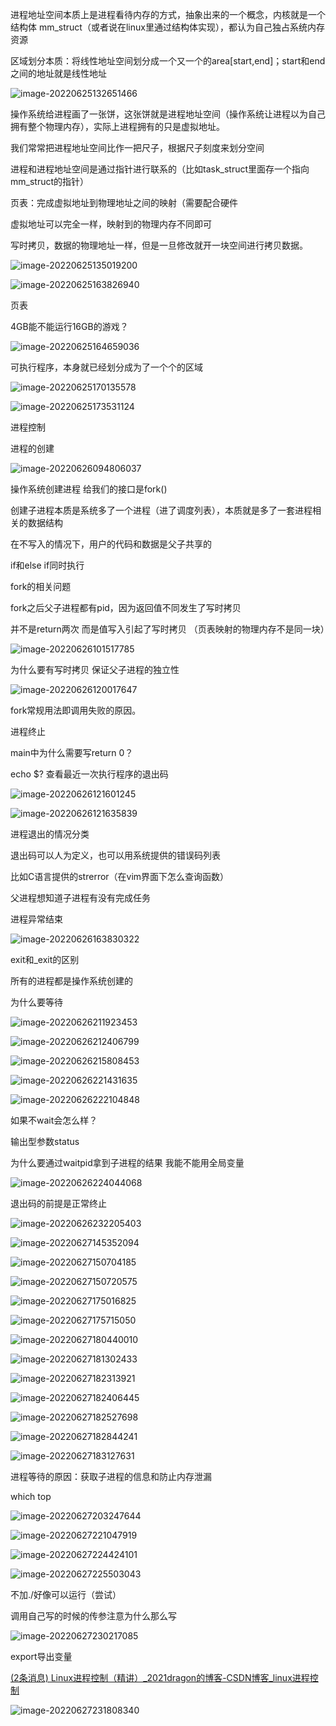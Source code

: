 进程地址空间本质上是进程看待内存的方式，抽象出来的一个概念，内核就是一个结构体  mm_struct（或者说在linux里通过结构体实现），都认为自己独占系统内存资源

区域划分本质：将线性地址空间划分成一个又一个的area[start,end]；start和end之间的地址就是线性地址



![image-20220625132651466](https://pic-1304888003.cos.ap-guangzhou.myqcloud.com/img/image-20220625132651466.png)



操作系统给进程画了一张饼，这张饼就是进程地址空间（操作系统让进程以为自己拥有整个物理内存），实际上进程拥有的只是虚拟地址。

我们常常把进程地址空间比作一把尺子，根据尺子刻度来划分空间

进程和进程地址空间是通过指针进行联系的（比如task_struct里面存一个指向mm_struct的指针）



页表：完成虚拟地址到物理地址之间的映射（需要配合硬件

虚拟地址可以完全一样，映射到的物理内存不同即可

写时拷贝，数据的物理地址一样，但是一旦修改就开一块空间进行拷贝数据。

![image-20220625135019200](https://pic-1304888003.cos.ap-guangzhou.myqcloud.com/img/image-20220625135019200.png)



![image-20220625163826940](https://pic-1304888003.cos.ap-guangzhou.myqcloud.com/img/image-20220625163826940.png)



页表



4GB能不能运行16GB的游戏？

![image-20220625164659036](https://pic-1304888003.cos.ap-guangzhou.myqcloud.com/img/image-20220625164659036.png)



可执行程序，本身就已经划分成为了一个个的区域

![image-20220625170135578](https://pic-1304888003.cos.ap-guangzhou.myqcloud.com/img/image-20220625170135578.png)

![image-20220625173531124](https://pic-1304888003.cos.ap-guangzhou.myqcloud.com/img/image-20220625173531124.png)



进程控制

进程的创建

![image-20220626094806037](https://pic-1304888003.cos.ap-guangzhou.myqcloud.com/img/image-20220626094806037.png)



操作系统创建进程 给我们的接口是fork()

创建子进程本质是系统多了一个进程（进了调度列表），本质就是多了一套进程相关的数据结构

在不写入的情况下，用户的代码和数据是父子共享的

if和else if同时执行

fork的相关问题

fork之后父子进程都有pid，因为返回值不同发生了写时拷贝

并不是return两次 而是值写入引起了写时拷贝  （页表映射的物理内存不是同一块）



![image-20220626101517785](https://pic-1304888003.cos.ap-guangzhou.myqcloud.com/img/image-20220626101517785.png)

为什么要有写时拷贝  保证父子进程的独立性

![image-20220626120017647](https://pic-1304888003.cos.ap-guangzhou.myqcloud.com/img/image-20220626120017647.png)

fork常规用法即调用失败的原因。



进程终止

main中为什么需要写return 0？

echo $? 查看最近一次执行程序的退出码

![image-20220626121601245](https://pic-1304888003.cos.ap-guangzhou.myqcloud.com/img/image-20220626121601245.png)

![image-20220626121635839](https://pic-1304888003.cos.ap-guangzhou.myqcloud.com/img/image-20220626121635839.png)



进程退出的情况分类

退出码可以人为定义，也可以用系统提供的错误码列表

比如C语言提供的strerror（在vim界面下怎么查询函数）



父进程想知道子进程有没有完成任务

进程异常结束

![image-20220626163830322](https://pic-1304888003.cos.ap-guangzhou.myqcloud.com/img/image-20220626163830322.png)



exit和_exit的区别



所有的进程都是操作系统创建的



为什么要等待

![image-20220626211923453](https://pic-1304888003.cos.ap-guangzhou.myqcloud.com/img/image-20220626211923453.png)

![image-20220626212406799](https://pic-1304888003.cos.ap-guangzhou.myqcloud.com/img/image-20220626212406799.png)



![image-20220626215808453](https://pic-1304888003.cos.ap-guangzhou.myqcloud.com/img/image-20220626215808453.png)

![image-20220626221431635](https://pic-1304888003.cos.ap-guangzhou.myqcloud.com/img/image-20220626221431635.png)

![image-20220626222104848](https://pic-1304888003.cos.ap-guangzhou.myqcloud.com/img/image-20220626222104848.png)

如果不wait会怎么样？



输出型参数status

为什么要通过waitpid拿到子进程的结果  我能不能用全局变量

![image-20220626224044068](https://pic-1304888003.cos.ap-guangzhou.myqcloud.com/img/image-20220626224044068.png)

退出码的前提是正常终止

![image-20220626232205403](https://pic-1304888003.cos.ap-guangzhou.myqcloud.com/img/image-20220626232205403.png)

![image-20220627145352094](https://pic-1304888003.cos.ap-guangzhou.myqcloud.com/img/image-20220627145352094.png)

![image-20220627150704185](https://pic-1304888003.cos.ap-guangzhou.myqcloud.com/img/image-20220627150704185.png)

![image-20220627150720575](https://pic-1304888003.cos.ap-guangzhou.myqcloud.com/img/image-20220627150720575.png)

![image-20220627175016825](https://pic-1304888003.cos.ap-guangzhou.myqcloud.com/img/image-20220627175016825.png)

![image-20220627175715050](https://pic-1304888003.cos.ap-guangzhou.myqcloud.com/img/image-20220627175715050.png)

![image-20220627180440010](https://pic-1304888003.cos.ap-guangzhou.myqcloud.com/img/image-20220627180440010.png)

![image-20220627181302433](https://pic-1304888003.cos.ap-guangzhou.myqcloud.com/img/image-20220627181302433.png)

![image-20220627182313921](https://pic-1304888003.cos.ap-guangzhou.myqcloud.com/img/image-20220627182313921.png)

![image-20220627182406445](https://pic-1304888003.cos.ap-guangzhou.myqcloud.com/img/image-20220627182406445.png)

![image-20220627182527698](https://pic-1304888003.cos.ap-guangzhou.myqcloud.com/img/image-20220627182527698.png)



![image-20220627182844241](https://pic-1304888003.cos.ap-guangzhou.myqcloud.com/img/image-20220627182844241.png)

![image-20220627183127631](https://pic-1304888003.cos.ap-guangzhou.myqcloud.com/img/image-20220627183127631.png)

进程等待的原因：获取子进程的信息和防止内存泄漏

which top



![image-20220627203247644](https://pic-1304888003.cos.ap-guangzhou.myqcloud.com/img/image-20220627203247644.png)

![image-20220627221047919](https://pic-1304888003.cos.ap-guangzhou.myqcloud.com/img/image-20220627221047919.png)

![image-20220627224424101](https://pic-1304888003.cos.ap-guangzhou.myqcloud.com/img/image-20220627224424101.png)

![image-20220627225503043](https://pic-1304888003.cos.ap-guangzhou.myqcloud.com/img/image-20220627225503043.png)

不加./好像可以运行（尝试）

调用自己写的时候的传参注意为什么那么写

![image-20220627230217085](https://pic-1304888003.cos.ap-guangzhou.myqcloud.com/img/image-20220627230217085.png)

export导出变量

[(2条消息) Linux进程控制（精讲）_2021dragon的博客-CSDN博客_linux进程控制](https://blog.csdn.net/chenlong_cxy/article/details/120444275)

![image-20220627231808340](https://pic-1304888003.cos.ap-guangzhou.myqcloud.com/img/image-20220627231808340.png)
